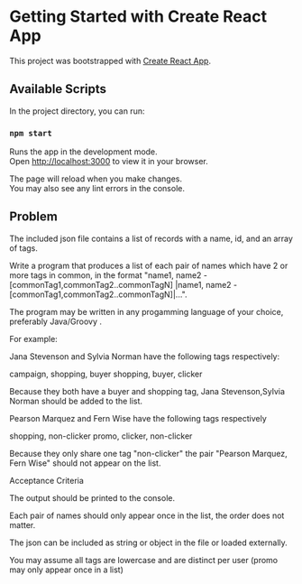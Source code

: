 # Getting Started with Create React App

This project was bootstrapped with [Create React App](https://github.com/facebook/create-react-app).

## Available Scripts

In the project directory, you can run:

### `npm start`

Runs the app in the development mode.\
Open [http://localhost:3000](http://localhost:3000) to view it in your browser.

The page will reload when you make changes.\
You may also see any lint errors in the console.

## Problem

The included json file contains a list of records with a name, id, and an array of tags.

Write a program that produces a list of each pair of names which have 2 or more tags in common, in the format
"name1, name2 - [commonTag1,commonTag2..commonTagN] |name1, name2 - [commonTag1,commonTag2..commonTagN]|...".

The program may be written in any progamming language of your choice, preferably Java/Groovy .

For example:

Jana Stevenson and Sylvia Norman have the following tags respectively:

campaign, shopping, buyer
shopping, buyer, clicker

Because they both have a  buyer and shopping tag, Jana Stevenson,Sylvia Norman should be added to the list.

Pearson Marquez and Fern Wise have the following tags respectively

shopping, non-clicker
promo, clicker, non-clicker

Because they only share one tag "non-clicker" the pair "Pearson Marquez, Fern Wise" should not appear on the list.

Acceptance Criteria

The output should be printed to the console.

Each pair of names should only appear once in the list, the order does not matter.

The json can be included as string or object in the file or loaded externally.

You may assume all tags are lowercase and are distinct per user (promo may only appear once in a list)

